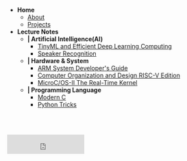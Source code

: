 - **Home**
  - [About](home.md)
  - [Projects](wip.md)
- **Lecture Notes**
  - **| Artificial Intelligence(AI)**
    - [TinyML and Efficient Deep Learning Computing](notes/mit-6s965/README.md)
    - [Speaker Recognition](notes/udemy-speaker/README.md)
  - **| Hardware & System**
    - [ARM System Developer's Guide](notes/arm-system-guide/README.md)
    - [Computer Organization and Design RISC-V Edition](notes/cod/README.md)
    - [MicroC/OS-II The Real-Time Kernel](notes/ucos2/README.md)
  - **| Programming Language**
    - [Modern C](notes/modern-c/README.md)
    - [Python Tricks](notes/python-trick/README.md)

<br/>
<br/> 

<!-- https://www.clocklink.com/gallery/view/html5-008 -->
<p>
  <iframe scrolling="no" frameborder="no" clocktype="html5" style="overflow:hidden;border:0;margin:0;padding:0;width:180px;height:45px;"src="https://www.clocklink.com/html5embed.php?clock=008&timezone=JST&color=black&size=180&Title=&Message=&Target=&From=2025,1,1,0,0,0&Color=black"></iframe>
</p>